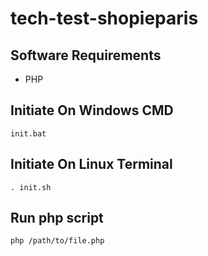 # tech-test-shopieparis

## Software Requirements
- PHP

## Initiate On Windows CMD
```
init.bat
```

## Initiate On Linux Terminal
```
. init.sh
```

## Run php script
```
php /path/to/file.php
```
